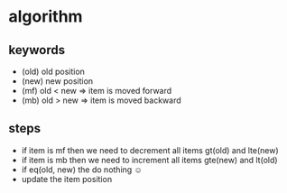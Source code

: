 # algorithm

## keywords

- (old) old position
- (new) new position
- (mf) old < new => item is moved forward
- (mb) old > new => item is moved backward

## steps

- if item is mf then we need to decrement all items gt(old) and lte(new)
- if item is mb then we need to increment all items gte(new) and lt(old)
- if eq(old, new) the do nothing ☺
- update the item position
